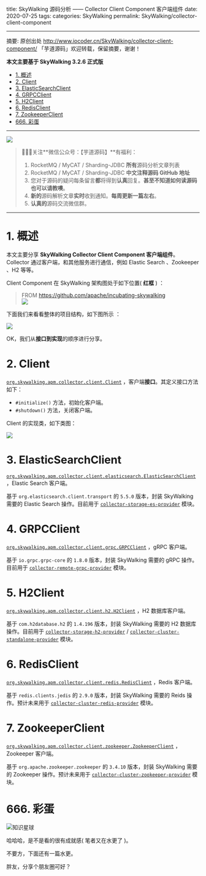 title: SkyWalking 源码分析 —— Collector Client Component 客户端组件
date: 2020-07-25
tags:
categories: SkyWalking
permalink: SkyWalking/collector-client-component

-------

摘要: 原创出处 http://www.iocoder.cn/SkyWalking/collector-client-component/ 「芋道源码」欢迎转载，保留摘要，谢谢！

**本文主要基于 SkyWalking 3.2.6 正式版**

- [1. 概述](http://www.iocoder.cn/SkyWalking/collector-client-component/)
- [2. Client](http://www.iocoder.cn/SkyWalking/collector-client-component/)
- [3. ElasticSearchClient](http://www.iocoder.cn/SkyWalking/collector-client-component/)
- [4. GRPCClient](http://www.iocoder.cn/SkyWalking/collector-client-component/)
- [5. H2Client](http://www.iocoder.cn/SkyWalking/collector-client-component/)
- [6. RedisClient](http://www.iocoder.cn/SkyWalking/collector-client-component/)
- [7. ZookeeperClient](http://www.iocoder.cn/SkyWalking/collector-client-component/)
- [666. 彩蛋](http://www.iocoder.cn/SkyWalking/collector-client-component/)

-------

![](http://www.iocoder.cn/images/common/wechat_mp_2018_05_18.jpg)

> 🙂🙂🙂关注**微信公众号：【芋道源码】**有福利：  
> 1. RocketMQ / MyCAT / Sharding-JDBC **所有**源码分析文章列表  
> 2. RocketMQ / MyCAT / Sharding-JDBC **中文注释源码 GitHub 地址**  
> 3. 您对于源码的疑问每条留言**都**将得到**认真**回复。**甚至不知道如何读源码也可以请教噢**。  
> 4. **新的**源码解析文章**实时**收到通知。**每周更新一篇左右**。  
> 5. **认真的**源码交流微信群。

-------

# 1. 概述

本文主要分享 **SkyWalking Collector Client Component 客户端组件**。Collector 通过客户端，和其他服务进行通信，例如 Elastic Search 、Zookeeper 、H2 等等。

Client Component 在 SkyWalking 架构图处于如下位置( **红框** ) ：

> FROM https://github.com/apache/incubating-skywalking  
> ![](http://www.iocoder.cn/images/SkyWalking/2020_07_25/01.jpeg)

下面我们来看看整体的项目结构，如下图所示 ：

![](http://www.iocoder.cn/images/SkyWalking/2020_07_25/02.png)

OK，我们从**接口到实现**的顺序进行分享。

# 2. Client

[`org.skywalking.apm.collector.client.Client`](https://github.com/YunaiV/skywalking/blob/c546a9a4d4588d99bf532da519ae721ef60b918e/apm-collector/apm-collector-component/client-component/src/main/java/org/skywalking/apm/collector/client/Client.java) ，客户端**接口**。其定义接口方法如下：

* `#initialize()` 方法，初始化客户端。
* `#shutdown()` 方法，关闭客户端。

Client 的实现类，如下类图：

![](http://www.iocoder.cn/images/SkyWalking/2020_07_25/03.png)

# 3. ElasticSearchClient

[`org.skywalking.apm.collector.client.elasticsearch.ElasticSearchClient`](https://github.com/YunaiV/skywalking/blob/001f700612ad52bc1eb1a278bc0e2ff9e5330df8/apm-collector/apm-collector-component/client-component/src/main/java/org/skywalking/apm/collector/client/elasticsearch/ElasticSearchClient.java) ，Elastic Search 客户端。

基于 `org.elasticsearch.client.transport` 的 `5.5.0` 版本，封装 SkyWalking 需要的 Elastic Search 操作。目前用于 [`collector-storage-es-provider`](https://github.com/YunaiV/skywalking/blob/001f700612ad52bc1eb1a278bc0e2ff9e5330df8/apm-collector/apm-collector-storage/collector-storage-es-provider) 模块。

# 4. GRPCClient

[`org.skywalking.apm.collector.client.grpc.GRPCClient`](https://github.com/YunaiV/skywalking/blob/001f700612ad52bc1eb1a278bc0e2ff9e5330df8/apm-collector/apm-collector-component/client-component/src/main/java/org/skywalking/apm/collector/client/grpc/GRPCClient.java) ，gRPC 客户端。

基于 `io.grpc.grpc-core` 的 `1.8.0` 版本，封装 SkyWalking 需要的 gRPC 操作。目前用于 [`collector-remote-grpc-provider`](https://github.com/YunaiV/skywalking/tree/001f700612ad52bc1eb1a278bc0e2ff9e5330df8/apm-collector/apm-collector-remote/collector-remote-grpc-provider) 模块。

# 5. H2Client

[`org.skywalking.apm.collector.client.h2.H2Client`](https://github.com/YunaiV/skywalking/blob/001f700612ad52bc1eb1a278bc0e2ff9e5330df8/apm-collector/apm-collector-component/client-component/src/main/java/org/skywalking/apm/collector/client/h2/H2Client.java) ，H2 数据库客户端。

基于 `com.h2database.h2` 的 `1.4.196` 版本，封装 SkyWalking 需要的 H2 数据库操作。目前用于 [`collector-storage-h2-provider`](https://github.com/YunaiV/skywalking/tree/001f700612ad52bc1eb1a278bc0e2ff9e5330df8/apm-collector/apm-collector-storage/collector-storage-h2-provider) / [`collector-cluster-standalone-provider`](https://github.com/YunaiV/skywalking/tree/001f700612ad52bc1eb1a278bc0e2ff9e5330df8/apm-collector/apm-collector-cluster/collector-cluster-standalone-provider) 模块。

# 6. RedisClient

[`org.skywalking.apm.collector.client.redis.RedisClient`](https://github.com/YunaiV/skywalking/blob/001f700612ad52bc1eb1a278bc0e2ff9e5330df8/apm-collector/apm-collector-component/client-component/src/main/java/org/skywalking/apm/collector/client/redis/RedisClient.java) ，Redis 客户端。

基于 `redis.clients.jedis` 的 `2.9.0` 版本，封装 SkyWalking 需要的 Reids 操作。预计未来用于 [`collector-cluster-redis-provider`](https://github.com/YunaiV/skywalking/tree/001f700612ad52bc1eb1a278bc0e2ff9e5330df8/apm-collector/apm-collector-cluster/collector-cluster-redis-provider) 模块。

# 7. ZookeeperClient

[`org.skywalking.apm.collector.client.zookeeper.ZookeeperClient`](https://github.com/YunaiV/skywalking/blob/001f700612ad52bc1eb1a278bc0e2ff9e5330df8/apm-collector/apm-collector-component/client-component/src/main/java/org/skywalking/apm/collector/client/zookeeper/ZookeeperClient.java) ，Zookeeper 客户端。

基于 `org.apache.zookeeper.zookeeper` 的 `3.4.10` 版本，封装 SkyWalking 需要的 Zookeeper 操作。预计未来用于 [`collector-cluster-zookeeper-provider`](https://github.com/YunaiV/skywalking/tree/001f700612ad52bc1eb1a278bc0e2ff9e5330df8/apm-collector/apm-collector-cluster/collector-cluster-zookeeper-provider) 模块。

# 666. 彩蛋

![知识星球](http://www.iocoder.cn/images/Architecture/2017_12_29/01.png)

哈哈哈，是不是看的很有成就感( 笔者又在水更了 )。

不要方，下面还有一篇水更。

胖友，分享个朋友圈可好？


